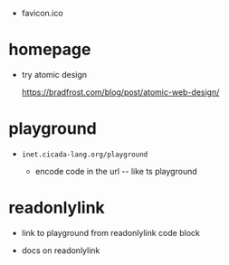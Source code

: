 - favicon.ico

# homepage

- try atomic design

  https://bradfrost.com/blog/post/atomic-web-design/

# playground

- `inet.cicada-lang.org/playground`

  - encode code in the url -- like ts playground

# readonlylink

- link to playground from readonlylink code block

- docs on readonlylink
